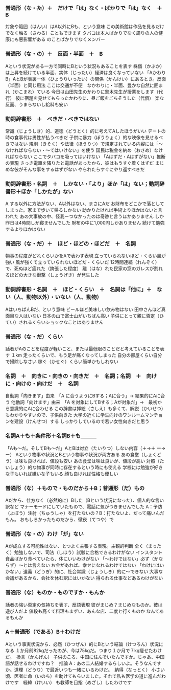 ### 普通形（な・~~た~~）＋　だけで「は」なく・ばかりで「は」なく　＋　B
対象や範囲（はんい）はA以外にBも、という意味
この美術館は作品を見るだけでなく触る（さわる）こともできます
タバコは本人ばかりでなく周りの人の健康にも悪影響がある
のことばかりでなくメンバー

### 普通形（な・の）＋　反面・半面　＋　B
Aという状況がある一方で同時にBという状況もあることを表す
株価（かぶか）は上昇を続けている半面、実体（じったい）経済は良くなっていない
「AかわりB」AとBが表裏一体（ひょうりいったい）の関係（かんけい）にあるとき。反面（半面）と同じ用法
ここは交通が不便　なかわりに・半面、豊かな自然に囲まれ（かこまれ）ている
今日は山田先生のかわりに鈴木先生が授業をします（代行）
彼に宿題を見せてもらったかわりに、昼ご飯をごちそうした（代償）
楽な反面、うまらないし給料も安い

### 動詞辞書形　＋　べきだ・べきではない
常識（じょうしき）的、道徳（どうとく）的に考えてAしたほうがいい
デートの時の食事代は男性が払うべきだ
子供に暴力（ぼうりょく）的な映像を見せるべきではない
規則（きそく）や法律（ほうりつ）で規定されている内容には「〜なければならない・〜てはいけない」を使う
国民は税金を納め（おさめ）なければならない
ここでタバコを吸ってはいけない
「Aはずだ・Aはずがない」推断の表現
さっき電車を降りたと電話があったから、彼はもうすぐ着くはずだ
まじめな彼がそんな事をするはずがない
やられたらすぐにやり返すべきだ

### 動詞辞書形・名詞　＋　しかない・「より」ほか「は」ない；動詞辞書形＋ほか「しかたが」ない
A する以外に方法がない、A以外はない、まさにAだ
お財布をどこかで落としてしまった。家まで歩いて帰るしかない
助かりたければ手術よりほかはないと言われた
あの大事故の中、怪我ーつなかったのは奇跡と言うほかありません
しか
昨日は4時間しか寝ませんでした
財布の中に1,000円しかありません
続けて勉強するよりほかはない

### 普通形（な・~~だ~~）＋　ほど・ほどの・ほどだ　＋　名詞
物事の程度がどれくらいかをAで表わす表現
立っていられないほど・くらい風が強い
風が強くて立っていられないほどだ・くらいだ
12時間連続（れんぞく）で、死ぬほど疲れた（誇張した程度）
離（はな）れた民家の窓のガレスが割れるほどの大きな衝撃（しょうげき）が発生した

### 動詞辞書形・名詞　＋　ほど・くらい　＋　名詞は「他に」＋　ない（人、動物以外）・いない（人、動物）
AはいちばんBだ、という意味
ビールほど美味しい飲み物はない
田中さんほど真面目な人はいない
日本の山で富士山がいちばん高い
子供にとって親に否定（ひてい）されるくらいショックなことはありません

### 普通形（な・~~だ~~）くらい
話者がAのことを程度が軽いこと、または最低限のことだと考えていることを表す
１km 走ったくらいで、もう足が痛くなってしまった
自分の部屋くらい自分で掃除しなさい
稼ぐ（かせぐ）くらい簡単かもしれない

### 名詞　＋　向きに・向きの・向きだ　＋　名詞；名詞　＋　向けに・向けの・向けだ　＋　名詞
自動詞「向きます」由来　「A に合うようにBする；Aに合う」→ 結果的にAに合う
他動詞「向けます」由来　「A を対象にしてBする；Aが対象だ」→　最初から意識的にAに合わせる
この辞書は挿絵（さしえ）も多くて、解説（かいせつ）もわかりやすいので、子供向きた
大学の近くに学生向けのワンルームマンチョンを建設（けんせつ）する
しっかりしているので若い女性向きだと思う

### 名詞A＋も＋条件形＋名詞B＋も＿＿＿
「Aも〜だ。そしてBも〜だ」AとBは対立（たいりつ）しない内容（＋→＋ ー→ー）
Aという物事や状況とBという物事や状況が両方ある
あの食堂（しょくどう）は味も良ければ、値段も安い
あの食堂は味は良いが、値段が高い
対照（たいしょう）的な物事が同時に存在するという時にも使える
学校には勉強が好きな子もいれば嫌いな子もいる
顔も良ければ性格も優しい

### 普通形（な）＋もので・ものだから＋B；普通形（だ）もの
Aだから、仕方なく（必然的に）Bした（Bという状況になった）、個人的な言い訳など
マナーモードにしていたもので、電話に気がつきませんでした
A：予防（よぼう）注射（ちゅうしゃ）を打たないの？B：打たないよ、だって痛いんだもん。
おもしろかったものだから、徹夜（てつや）で

### 普通形（な・の）わけ「が」ない
Aが成立する可能性はない、とつよく主張する表現。主観的判断
全く（まったく）勉強しないで、司法（しほう）試験に合格できるわけがない
インスタント食品ばかり食べていたら、体にいいわけがない
「〜わけではない」必ず（かならず）〜とは言えない
お金があれば、幸せになれるわけではない
「わけにはいかない」道義（どうぎ）的に、社会常識（じょうしき）的に〜できない
大事な会議があるから、会社を休む訳にはいかない
得られる仕事などあるわけがない

### 普通形（な）ものか・ものですか・もんか
話者の強い否定の気持ちを表す、反語表現
彼がまじめ？まじめなものか。彼は遊び人だよ
値段も高くて料理もまずい、あんな店、二度と行くものか
なんてあるもんか

### A＋普通形（である）B＋わけだ
Aという事実状況から、必然（ひつぜん）的にBという結論（けつろん）状況になる
１か月前82kgだったのが、今は75kgだ。つまり１か月で７kg痩せたわけだ。　換言（かんげん）
子供のころ、中国に住んでいたんですか。じゃあ、中国語が話せるわけですね？　推論
A：あの二人結婚するらしいよ。そうなんですか。道理（どうり）で最近いつも一緒にいるわけだ。　納得（なっとく）
小さい頃、医者に命（いのち）を助けてもらいました。それで私も医学の道に進んだわけです　経緯（けいい）
も教師を目指（めざし）したわけです
